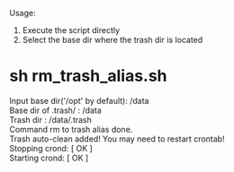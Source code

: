 Usage:  
1. Execute the script directly  
2. Select the base dir where the trash dir is located  

# sh rm_trash_alias.sh  

Input base dir('/opt' by default): /data  
Base dir of .trash/ : /data  
Trash dir : /data/.trash  
Command rm to trash alias done.</br>
Trash auto-clean added! You may need to restart crontab!</br>
Stopping crond:                                            [ OK ]  </br>
Starting crond:                                            [ OK ]  </br>
